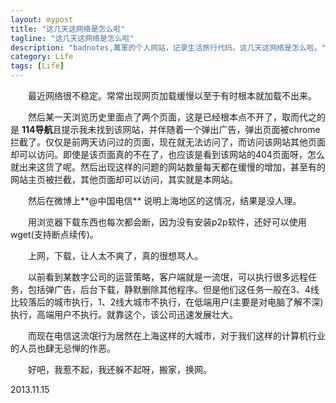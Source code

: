 ```yaml
---
layout: mypost
title: "这几天这网络是怎么啦"
tagline: "这几天这网络是怎么啦"
description: "badnotes,萬軍的个人网站，记录生活旅行代码。这几天这网络是怎么啦。"
category: Life
tags: [Life]
---
```



&emsp;&emsp;最近网络很不稳定。常常出现网页加载缓慢以至于有时根本就加载不出来。

&emsp;&emsp;然后某一天浏览历史里面点了两个页面，这是已经根本点不开了，取而代之的是 **114导航**且提示我未找到该网站，并伴随着一个弹出广告，弹出页面被chrome拦截了。仅仅是前两天访问过的页面，现在就无法访问了，而访问该网站其他页面却可以访问。即使是该页面真的不在了，也应该是看到该网站的404页面呀，怎么就出来这货了呢。然后出现这样的问题的网站数量每天都在缓慢的增加，甚至有的网站主页被拦截，其他页面却可以访问，其实就是本网站。

&emsp;&emsp;然后在微博上**@中国电信** 说明上海地区的这情况，结果是没人理。

&emsp;&emsp;用浏览器下载东西也每次都会断，因为没有安装p2p软件，还好可以使用wget(支持断点续传)。

&emsp;&emsp;上网，下载，让人太不爽了，真的很想骂人。

&emsp;&emsp;以前看到某数字公司的运营策略，客户端就是一流氓，可以执行很多远程任务，包括弹广告，后台下载，静默删除其他程序。但是他们这任务一般在3、4线比较落后的城市执行，1、2线大城市不执行，在低端用户(主要是对电脑了解不深)执行，高端用户不执行。就靠这个，该公司迅速发展壮大。

&emsp;&emsp;而现在电信这流氓行为居然在上海这样的大城市，对于我们这样的计算机行业的人员也肆无忌惮的作恶。

&emsp;&emsp;好吧，我惹不起，我还躲不起呀，搬家，换网。

2013.11.15
